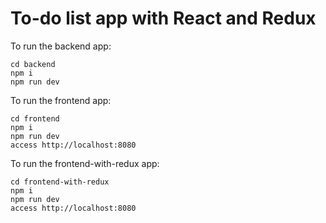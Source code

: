 # To-do list app with React and Redux

To run the backend app:
```
cd backend
npm i
npm run dev
```

To run the frontend app:
```
cd frontend
npm i
npm run dev
access http://localhost:8080
```

To run the frontend-with-redux app:
```
cd frontend-with-redux
npm i
npm run dev
access http://localhost:8080
```

